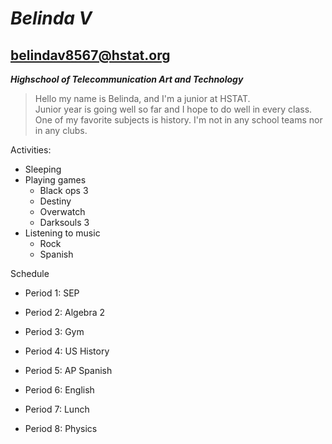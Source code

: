 # _Belinda V_

## belindav8567@hstat.org

_**Highschool of Telecommunication Art and Technology**_

>Hello my name is Belinda, and I'm a junior at HSTAT.  
Junior year is going well so far and I hope to do well in every class.  
One of my favorite subjects is history. I'm not in any school teams nor in any clubs.  

Activities: 
 * Sleeping
 * Playing games
   * Black ops 3
   * Destiny
   * Overwatch
   * Darksouls 3
 * Listening to music 
   * Rock
   * Spanish 
  
 Schedule
    
  
  * Period 1: SEP 
 
  * Period 2: Algebra 2 
  
  * Period 3: Gym
   
  * Period 4: US History
   
  * Period 5: AP Spanish
   
  * Period 6: English
   
  * Period 7: Lunch
   
  * Period 8: Physics 